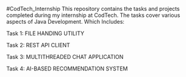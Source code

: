 #CodTech_Internship
This repository contains the tasks and projects completed during my internship at CodTech. The tasks cover various aspects of Java Development. Which Includes:

Task 1: FILE HANDING UTILITY

Task 2: REST API CLIENT

Task 3: MULTITHREADED CHAT APPLICATION

Task 4: AI-BASED RECOMMENDATION SYSTEM
